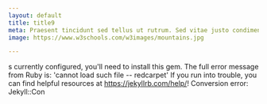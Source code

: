 ```yaml
---
layout: default
title: title9
meta: Praesent tincidunt sed tellus ut rutrum. Sed vitae justo condimentum, porta lectus vitae, ultricies congue gravida diam non fringilla.
image: https://www.w3schools.com/w3images/mountains.jpg

---
```


s currently configured, you'll need to install this gem. The full error message from Ruby is: 'cannot load such file -- redcarpet' If you run into trouble, you can find helpful resources at https://jekyllrb.com/help/! 
  Conversion error: Jekyll::Con